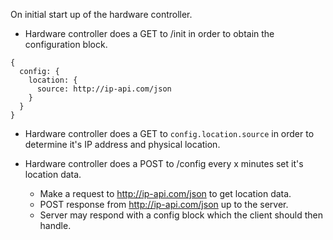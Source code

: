 
On initial start up of the hardware controller.


* Hardware controller does a GET to /init in order to obtain the configuration block.
```
{
  config: {
    location: {
      source: http://ip-api.com/json
    }
  }
}
```

* Hardware controller does a GET to ```config.location.source``` in order to determine it's IP
address and physical location.


* Hardware controller does a POST to /config every x minutes set it's location data.

  * Make a request to http://ip-api.com/json to get location data.
  * POST response from http://ip-api.com/json up to the server.
  * Server may respond with a config block which the client should then handle.
